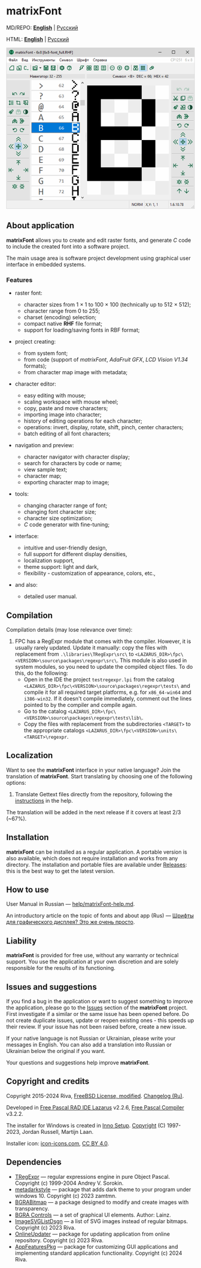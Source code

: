 ﻿matrixFont
==========

MD/REPO: [**English**](readme.en.md) | [Русский](readme.md)

HTML: [**English**](readme.en.html) | [Русский](readme.html)

![](help/light/screenshots/matrixFont.png)

## About application

**matrixFont** allows you to create and edit raster fonts, and generate *C* code to include the created font into a software project.

The main usage area is software project development using graphical user interface in embedded systems.

### Features

- raster font:
  
  - character sizes from 1 × 1 to 100 × 100 (technically up to 512 × 512);
  - character range from 0 to 255;
  - charset (encoding) selection;
  - compact native **RHF** file format;
  - support for loading/saving fonts in RBF format;

- project creating:
  
  - from system font;
  - from code (support of *matrixFont*, *AdaFruit GFX*, *LCD Vision V1.34* formats);
  - from character map image with metadata;

- character editor:
  
  - easy editing with mouse;
  - scaling workspace with mouse wheel;
  - copy, paste and move characters;
  - importing image into character;
  - history of editing operations for each character;
  - operations: invert, display, rotate, shift, pinch, center characters;
  - batch editing of all font characters;

- navigation and preview:
  
  - character navigator with character display;
  - search for characters by code or name;
  - view sample text;
  - character map;
  - exporting character map to image;

- tools:
  
  - changing character range of font;
  - changing font character size;
  - character size optimization;
  - *C* code generator with fine-tuning;

- interface:
  
  - intuitive and user-friendly design,
  - full support for different display densities,
  - localization support,
  - theme support: light and dark,
  - flexibility - customization of appearance, colors, etc.,

- and also:
  
  - detailed user manual.

## Сompilation

Compilation details (may lose relevance over time):

1. FPC has a RegExpr module that comes with the compiler. However, it is usually rarely updated. Update it manually: copy the files with replacement from `.\libraries\TRegExpr\src\` to `<LAZARUS_DIR>\fpc\<VERSION>\source\packages\regexpr\src\`. This module is also used in system modules, so you need to update the compiled object files. To do this, do the following:
   - Open in the IDE the project `testregexpr.lpi` from the catalog `<LAZARUS_DIR>\fpc\<VERSION>\source\packages\regexpr\tests\` and compile it for all required target platforms, e.g. for `x86_64-win64` and `i386-win32`. If it doesn't compile immediately, comment out the lines pointed to by the compiler and compile again.
   - Go to the catalog `<LAZARUS_DIR>\fpc\<VERSION>\source\packages\regexpr\tests\lib\`.
   - Copy the files with replacement from the subdirectories `<TARGET>` to the appropriate catalogs `<LAZARUS_DIR>\fpc\<VERSION>\units\<TARGET>\regexpr`.

## Localization

Want to see the **matrixFont** interface in your native language? Join the translation of **matrixFont**. Start translating by choosing one of the following options:

1. Translate Gettext files directly from the repository, following the [instructions](help/matrixFont-help.md#help-in-localization-interface) in the help.

The translation will be added in the next release if it covers at least 2/3 (~67%).

## Installation

**matrixFont** can be installed as a regular application. A portable version is also available, which does not require installation and works from any directory. The installation and portable files are available under [Releases](https://gitlab.com/riva-lab/matrixFont/-/releases): this is the best way to get the latest version.

## How to use

User Manual in Russian — [help/matrixFont-help.md](help/matrixFont-help.md).

An introductory article on the topic of fonts and about app (Rus) — [Шрифты для графического дисплея? Это же очень просто](article/mf-article.md).

## Liability

**matrixFont** is provided for free use, without any warranty or technical support. You use the application at your own discretion and are solely responsible for the results of its functioning.

## Issues and suggestions

If you find a bug in the application or want to suggest something to improve the application, please go to the [Issues](https://gitlab.com/riva-lab/matrixFont/-/issues) section of the **matrixFont** project. First investigate if a similar or the same issue has been opened before. Do not create duplicate issues, update or reopen existing ones - this speeds up their review. If your issue has not been raised before, create a new issue.

If your native language is not Russian or Ukrainian, please write your messages in English. You can also add a translation into Russian or Ukrainian below the original if you want.

Your questions and suggestions help improve **matrixFont**.

## Сopyright and credits

Copyright 2015-2024 Riva, [FreeBSD License, modified](license.md). [Changelog (Ru)](versions.md).

Developed in [Free Pascal RAD IDE Lazarus](http://www.lazarus-ide.org) v2.2.6, [Free Pascal Compiler](https://freepascal.org) v3.2.2.

The installer for Windows is created in [Inno Setup](https://jrsoftware.org/isinfo.php). [Copyright](https://jrsoftware.org/files/is/license.txt) (C) 1997-2023, Jordan Russell, Martijn Laan.

Installer icon: [icon-icons.com](https://icon-icons.com/icon/software/76005), [CC BY 4.0](https://creativecommons.org/licenses/by/4.0).

## Dependencies

- [TRegExpr](https://github.com/andgineer/TRegExpr) — regular expressions engine in pure Object Pascal. Copyright (c) 1999-2004 Andrey V. Sorokin.
- [metadarkstyle](https://github.com/zamtmn/metadarkstyle) — package that adds dark theme to your program under windows 10. Copyright (c) 2023 zamtmn.
- [BGRABitmap](https://bgrabitmap.github.io/) — a package designed to modify and create images with transparency.
- [BGRA Controls](https://bgrabitmap.github.io/bgracontrols/) — a set of graphical UI elements. Author: Lainz.
- [ImageSVGListDsgn](https://gitlab.com/riva-lab/ImageSVGListDsgn) — a list of SVG images instead of regular bitmaps. Copyright (c) 2023 Riva.
- [OnlineUpdater](https://gitlab.com/riva-lab/OnlineUpdater) — package for updating application from online repository. Copyright (c) 2023 Riva.
- [AppFeaturesPkg](https://gitlab.com/riva-lab/AppFeaturesPkg) — package for customizing GUI applications and implementing standard application functionality. Copyright (c) 2024 Riva.
